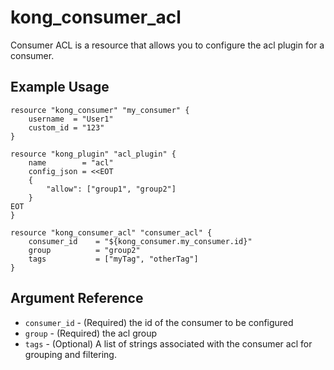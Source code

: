 # kong_consumer_acl

Consumer ACL is a resource that allows you to configure the acl plugin for a consumer.

## Example Usage

```hcl
resource "kong_consumer" "my_consumer" {
	username  = "User1"
	custom_id = "123"
}

resource "kong_plugin" "acl_plugin" {
	name        = "acl"
	config_json = <<EOT
	{
		"allow": ["group1", "group2"]
	}
EOT
}

resource "kong_consumer_acl" "consumer_acl" {
	consumer_id    = "${kong_consumer.my_consumer.id}"
	group          = "group2"
	tags           = ["myTag", "otherTag"]
}
```

## Argument Reference

* `consumer_id` - (Required) the id of the consumer to be configured
* `group` - (Required) the acl group
* `tags` - (Optional) A list of strings associated with the consumer acl for grouping and filtering.
